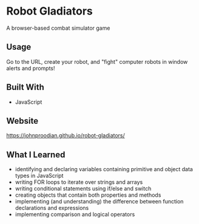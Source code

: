 # Robot Gladiators
A browser-based combat simulator game

## Usage
Go to the URL, create your robot, and "fight" computer robots in window alerts and prompts!

## Built With
* JavaScript

## Website
https://johnproodian.github.io/robot-gladiators/

## What I Learned
* identifying and declaring variables containing primitive and object data types in JavaScript
* writing FOR loops to iterate over strings and arrays
* writing conditional statements using if/else and switch
* creating objects that contain both properties and methods
* implementing (and understanding) the difference between function declarations and expressions
* implementing comparison and logical operators
